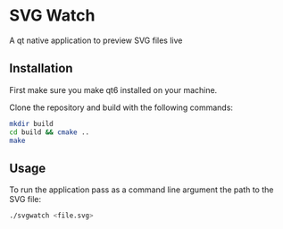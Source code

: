 # SVG Watch

A qt native application to preview SVG files live

## Installation

First make sure you make qt6 installed on your machine.

Clone the repository and build with the following commands:

```bash
mkdir build
cd build && cmake ..
make
```

## Usage

To run the application pass as a command line argument the path to the SVG file:

```bash
./svgwatch <file.svg>
```
